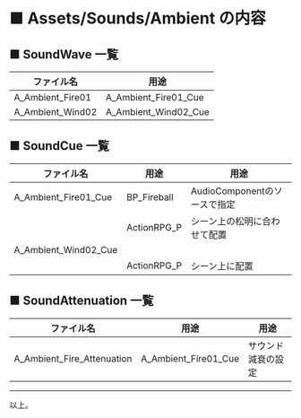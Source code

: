 # ■ Assets/Sounds/Ambient の内容

## ■ SoundWave 一覧
| ファイル名 | 用途 |
| ----- | ----- |
| A_Ambient_Fire01 | A_Ambient_Fire01_Cue |
| A_Ambient_Wind02 | A_Ambient_Wind02_Cue |

## ■ SoundCue 一覧
| ファイル名 | 用途 | 用途 |
| ----- | ----- | ----- |
| A_Ambient_Fire01_Cue | BP_Fireball | AudioComponentのソースで指定 |
| | ActionRPG_P | シーン上の松明に合わせて配置 |
| A_Ambient_Wind02_Cue | | |
| | ActionRPG_P | シーン上に配置 |

## ■ SoundAttenuation 一覧
| ファイル名 | 用途 | 用途 |
| ----- | ----- | ----- |
| A_Ambient_Fire_Attenuation | A_Ambient_Fire01_Cue | サウンド減衰の設定 |

----
以上。
